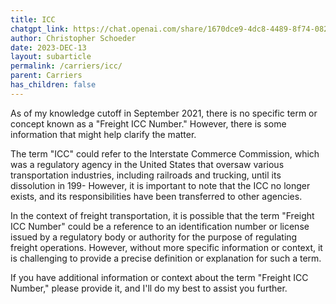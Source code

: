 ```yaml
---
title: ICC
chatgpt_link: https://chat.openai.com/share/1670dce9-4dc8-4489-8f74-082ae2653212
author: Christopher Schoeder
date: 2023-DEC-13
layout: subarticle
permalink: /carriers/icc/
parent: Carriers
has_children: false
---
```


As of my knowledge cutoff in September 2021, there is no specific term or concept known as a "Freight ICC Number." However, there is some information that might help clarify the matter.

The term "ICC" could refer to the Interstate Commerce Commission, which was a regulatory agency in the United States that oversaw various transportation industries, including railroads and trucking, until its dissolution in 199- However, it is important to note that the ICC no longer exists, and its responsibilities have been transferred to other agencies.

In the context of freight transportation, it is possible that the term "Freight ICC Number" could be a reference to an identification number or license issued by a regulatory body or authority for the purpose of regulating freight operations. However, without more specific information or context, it is challenging to provide a precise definition or explanation for such a term.

If you have additional information or context about the term "Freight ICC Number," please provide it, and I'll do my best to assist you further.
